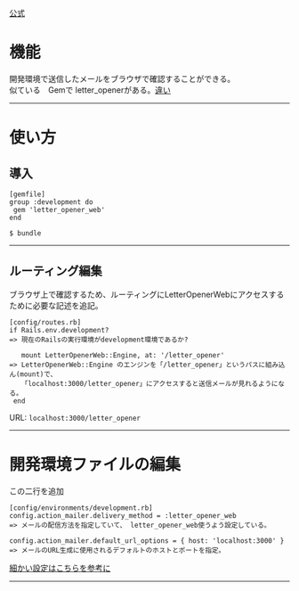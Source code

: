 [公式](https://github.com/fgrehm/letter_opener_web)

# 機能
開発環境で送信したメールをブラウザで確認することができる。    
似ている　Gemで letter_openerがある。[違い](https://rubyandrails.hatenablog.com/entry/letter_opener_web)    
***

# 使い方
## 導入
~~~
[gemfile]
group :development do
 gem 'letter_opener_web'
end

$ bundle
~~~
***

## ルーティング編集
ブラウザ上で確認するため、ルーティングにLetterOpenerWebにアクセスするために必要な記述を追記。
~~~
[config/routes.rb]
if Rails.env.development?
=> 現在のRailsの実行環境がdevelopment環境であるか?

   mount LetterOpenerWeb::Engine, at: '/letter_opener'
=> LetterOpenerWeb::Engine のエンジンを「/letter_opener」というパスに組み込ん(mount)で、
   「localhost:3000/letter_opener」にアクセスすると送信メールが見れるようになる。
 end
~~~
URL: `localhost:3000/letter_opener`
***

# 開発環境ファイルの編集
この二行を追加
~~~
[config/environments/development.rb]
config.action_mailer.delivery_method = :letter_opener_web
=> メールの配信方法を指定していて、 letter_opener_web使うよう設定している。

config.action_mailer.default_url_options = { host: 'localhost:3000' }
=> メールのURL生成に使用されるデフォルトのホストとポートを指定。
~~~
[細かい設定はこちらを参考に](https://railsguides.jp/configuring.html#action-mailer%E3%82%92%E8%A8%AD%E5%AE%9A%E3%81%99%E3%82%8B)
***

